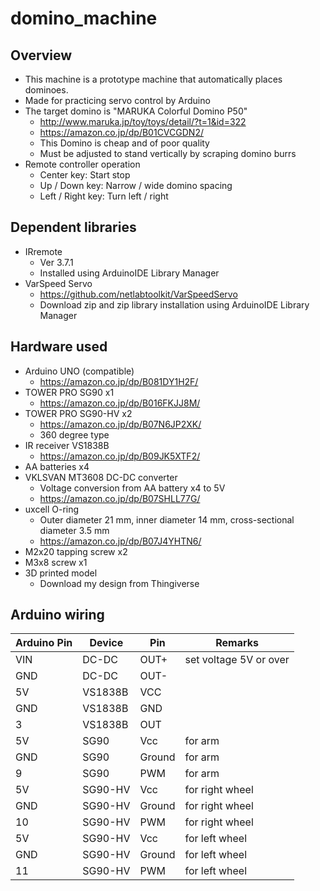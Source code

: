 # domino_machine

## Overview
* This machine is a prototype machine that automatically places dominoes.
* Made for practicing servo control by Arduino
* The target domino is "MARUKA Colorful Domino P50"
  * http://www.maruka.jp/toy/toys/detail/?t=1&id=322
  * https://amazon.co.jp/dp/B01CVCGDN2/
  * This Domino is cheap and of poor quality
  * Must be adjusted to stand vertically by scraping domino burrs
* Remote controller operation
  * Center key: Start stop
  * Up / Down key: Narrow / wide domino spacing
  * Left / Right key: Turn left / right

## Dependent libraries
* IRremote
  * Ver 3.7.1
  * Installed using ArduinoIDE Library Manager
* VarSpeed ​​Servo
  * https://github.com/netlabtoolkit/VarSpeedServo
  * Download zip and zip library installation using ArduinoIDE Library Manager

## Hardware used
* Arduino UNO (compatible)
  * https://amazon.co.jp/dp/B081DY1H2F/
* TOWER PRO SG90 x1
  * https://amazon.co.jp/dp/B016FKJJ8M/
* TOWER PRO SG90-HV x2
  * https://amazon.co.jp/dp/B07N6JP2XK/
  * 360 degree type
* IR receiver VS1838B
  * https://amazon.co.jp/dp/B09JK5XTF2/
* AA batteries x4
* VKLSVAN MT3608 DC-DC converter
  * Voltage conversion from AA battery x4 to 5V
  * https://amazon.co.jp/dp/B07SHLL77G/
* uxcell O-ring
  * Outer diameter 21 mm, inner diameter 14 mm, cross-sectional diameter 3.5 mm
  * https://amazon.co.jp/dp/B07J4YHTN6/
* M2x20 tapping screw x2
* M3x8 screw x1
* 3D printed model
  * Download my design from Thingiverse

## Arduino wiring
| Arduino Pin | Device | Pin | Remarks |
| --- | --- | --- | --- |
| VIN | DC-DC | OUT+ | set voltage 5V or over |
| GND | DC-DC | OUT- ||
| 5V | VS1838B | VCC ||
| GND | VS1838B | GND ||
| 3 | VS1838B | OUT ||
| 5V | SG90 | Vcc | for arm |
| GND | SG90 | Ground | for arm |
| 9 | SG90 | PWM | for arm |
| 5V | SG90-HV | Vcc | for right wheel |
| GND | SG90-HV | Ground | for right wheel |
| 10 | SG90-HV | PWM | for right wheel |
| 5V | SG90-HV | Vcc | for left wheel |
| GND | SG90-HV | Ground | for left wheel |
| 11 | SG90-HV | PWM | for left wheel |
